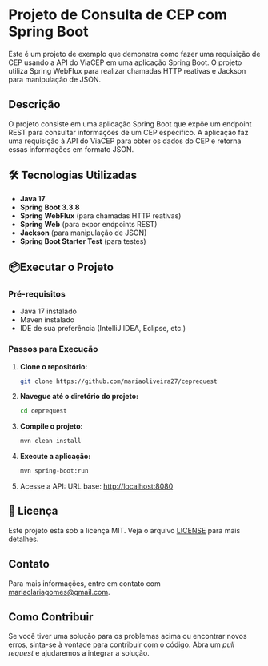 # Projeto de Consulta de CEP com Spring Boot

Este é um projeto de exemplo que demonstra como fazer uma requisição de CEP usando a API do ViaCEP em uma aplicação Spring Boot. O projeto utiliza Spring WebFlux para realizar chamadas HTTP reativas e Jackson para manipulação de JSON.


## Descrição

O projeto consiste em uma aplicação Spring Boot que expõe um endpoint REST para consultar informações de um CEP específico. A aplicação faz uma requisição à API do ViaCEP para obter os dados do CEP e retorna essas informações em formato JSON.


## 🛠️ Tecnologias Utilizadas

- **Java 17**
- **Spring Boot 3.3.8**
- **Spring WebFlux** (para chamadas HTTP reativas)
- **Spring Web** (para expor endpoints REST)
- **Jackson** (para manipulação de JSON)
- **Spring Boot Starter Test** (para testes)


## 📦Executar o Projeto
### Pré-requisitos

- Java 17 instalado
- Maven instalado
- IDE de sua preferência (IntelliJ IDEA, Eclipse, etc.)

### Passos para Execução

1. **Clone o repositório:**

   ```bash
   git clone https://github.com/mariaoliveira27/ceprequest
2. **Navegue até o diretório do projeto:**

   ```bash
   cd ceprequest
3. **Compile o projeto:**

   ```bash
   mvn clean install
4. **Execute a aplicação:**

   ```bash
   mvn spring-boot:run
5. Acesse a API:
   URL base: [http://localhost:8080](http://localhost:8080.)


## 📄 Licença
Este projeto está sob a licença MIT. Veja o arquivo [LICENSE](LICENSE) para mais detalhes.

## Contato

Para mais informações, entre em contato com mariaclariagomes@gmail.com.

## Como Contribuir

Se você tiver uma solução para os problemas acima ou encontrar novos erros, sinta-se à vontade para contribuir com o código. Abra um *pull request* e ajudaremos a integrar a solução.



